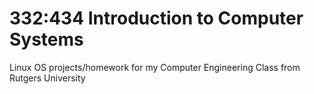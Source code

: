 # 332:434 Introduction to Computer Systems
Linux OS projects/homework for my Computer Engineering Class from Rutgers University
